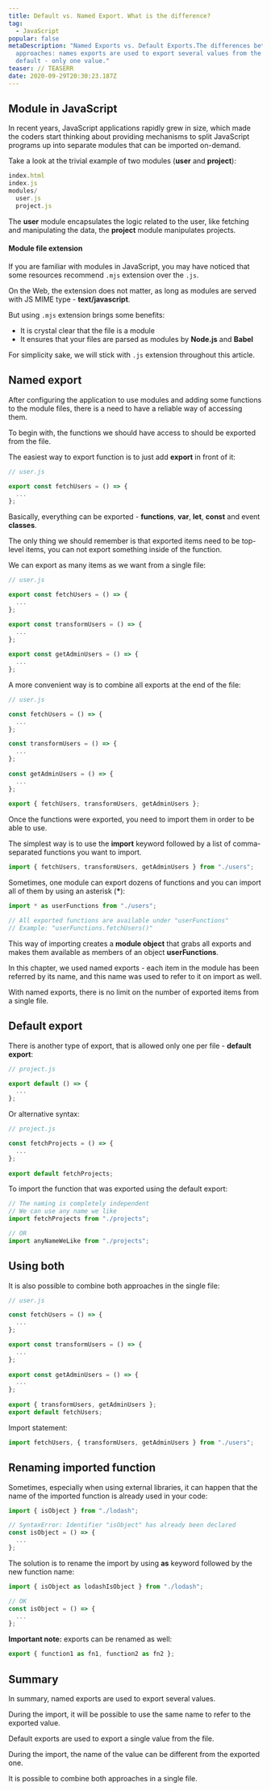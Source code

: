 ```yaml
---
title: Default vs. Named Export. What is the difference?
tag:
  - JavaScript
popular: false
metaDescription: "Named Exports vs. Default Exports.The differences between both
  approaches: names exports are used to export several values from the module,
  default - only one value."
teaser: // TEASERR
date: 2020-09-29T20:30:23.187Z
---
```

## Module in JavaScript

In recent years, JavaScript applications rapidly grew in size, which made the coders start thinking about providing mechanisms to split JavaScript programs up into separate modules that can be imported on-demand.

Take a look at the trivial example of two modules (**user** and **project**):

```javascript
index.html
index.js
modules/
  user.js
  project.js
```

The **user** module encapsulates the logic related to the user, like fetching and manipulating the data, the **project** module manipulates projects.

#### Module file extension

If you are familiar with modules in JavaScript, you may have noticed that some resources recommend `.mjs` extension over the `.js`.

On the Web, the extension does not matter, as long as modules are served with JS MIME type - **text/javascript**.

But using `.mjs` extension brings some benefits:

* It is crystal clear that the file is a module
* It ensures that your files are parsed as modules by **Node.js** and **Babel**

For simplicity sake, we will stick with `.js` extension throughout this article.

## Named export

After configuring the application to use modules and adding some functions to the module files, there is a need to have a reliable way of accessing them.

To begin with, the functions we should have access to should be exported from the file.

The easiest way to export function is to just add **export** in front of it:

```javascript
// user.js

export const fetchUsers = () => {
  ...
};
```

Basically, everything can be exported - **functions**, **var**, **let**, **const** and event **classes**.

The only thing we should remember is that exported items need to be top-level items, you can not export something inside of the function.

We can export as many items as we want from a single file:

```javascript
// user.js

export const fetchUsers = () => {
  ...
};

export const transformUsers = () => {
  ...
};
  
export const getAdminUsers = () => {
  ...
};
```

A more convenient way is to combine all exports at the end of the file:

```javascript
// user.js

const fetchUsers = () => {
  ...
};

const transformUsers = () => {
  ...
};
  
const getAdminUsers = () => {
  ...
};
  
export { fetchUsers, transformUsers, getAdminUsers };
```

Once the functions were exported, you need to import them in order to be able to use.

The simplest way is to use the **import** keyword followed by a list of comma-separated functions you want to import.

```javascript
import { fetchUsers, transformUsers, getAdminUsers } from "./users";
```

Sometimes, one module can export dozens of functions and you can import all of them by using an asterisk (**\***):

```javascript
import * as userFunctions from "./users";

// All exported functions are available under "userFunctions"
// Example: "userFunctions.fetchUsers()"
```

This way of importing creates a **module object** that grabs all exports and makes them available as members of an object **userFunctions**. 

In this chapter, we used named exports - each item in the module has been referred by its name, and this name was used to refer to it on import as well.

With named exports, there is no limit on the number of exported items from a single file.

## Default export

There is another type of export, that is allowed only one per file - **default export**:

```javascript
// project.js

export default () => {
  ...
};
```

Or alternative syntax:

```javascript
// project.js

const fetchProjects = () => {
  ...
};
  
export default fetchProjects;
```

To import the function that was exported using the default export:

```javascript
// The naming is completely independent
// We can use any name we like
import fetchProjects from "./projects";

// OR
import anyNameWeLike from "./projects";


```

## Using both

It is also possible to combine both approaches in the single file:

```javascript
// user.js

const fetchUsers = () => {
  ...
};

export const transformUsers = () => {
  ...
};
  
export const getAdminUsers = () => {
  ...
};
  
export { transformUsers, getAdminUsers };
export default fetchUsers;
```

Import statement:

```javascript
import fetchUsers, { transformUsers, getAdminUsers } from "./users";
```

## Renaming imported function

Sometimes, especially when using external libraries, it can happen that the name of the imported function is already used in your code:

```javascript
import { isObject } from "./lodash";

// SyntaxError: Identifier "isObject" has already been declared
const isObject = () => {
  ...
};
```

The solution is to rename the import by using **as** keyword followed by the new function name:

```javascript
import { isObject as lodashIsObject } from "./lodash";

// OK
const isObject = () => {
  ...
};
```

**Important note:** exports can be renamed as well:

```javascript
export { function1 as fn1, function2 as fn2 };
```

## Summary

In summary, named exports are used to export several values. 

During the import, it will be possible to use the same name to refer to the exported value.

Default exports are used to export a single value from the file. 

During the import, the name of the value can be different from the exported one.

It is possible to combine both approaches in a single file.